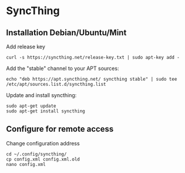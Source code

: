 # SyncThing

## Installation Debian/Ubuntu/Mint

Add release key
```
curl -s https://syncthing.net/release-key.txt | sudo apt-key add -
```

Add the "stable" channel to your APT sources:
```
echo "deb https://apt.syncthing.net/ syncthing stable" | sudo tee /etc/apt/sources.list.d/syncthing.list
```

Update and install syncthing:
```
sudo apt-get update
sudo apt-get install syncthing
```

## Configure for remote access

Change configuration address

```
cd ~/.config/syncthing/
cp config.xml config.xml.old
nano config.xml
``` 
